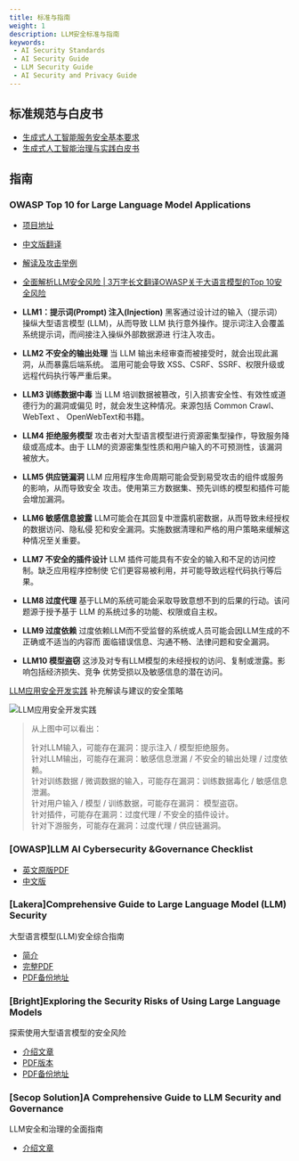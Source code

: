 ```yaml
---
title: 标准与指南
weight: 1
description: LLM安全标准与指南
keywords:
 - AI Security Standards
 - AI Security Guide
 - LLM Security Guide
 - AI Security and Privacy Guide
---
```


## 标准规范与白皮书
- [生成式人工智能服务安全基本要求](https://www.tc260.org.cn/upload/2024-03-01/1709282398070082466.pdf)
- [生成式人工智能治理与实践白皮书](https://max.book118.com/html/2023/1217/6114033151010022.shtm)

## 指南

###  OWASP Top 10 for Large Language Model Applications
- [项目地址](https://owasp.org/www-project-top-10-for-large-language-model-applications/)
- [中文版翻译](https://github.com/OWASP/www-project-top-10-for-large-language-model-applications/blob/main/assets/translations/zh/OWASP%20%E5%A4%A7%E8%AF%AD%E8%A8%80%E6%A8%A1%E5%9E%8B%E4%BA%BA%E5%B7%A5%E6%99%BA%E8%83%BD%E5%BA%94%E7%94%A8Top%2010%20%E5%AE%89%E5%85%A8%E5%A8%81%E8%83%81.pdf)
- [解读及攻击举例](https://blog.csdn.net/stingfire/article/details/136688741)
- [全面解析LLM安全风险 | 3万字长文翻译OWASP关于大语言模型的Top 10安全风险](https://mp.weixin.qq.com/s/22zwxSl8Q44LtJnEdUJ9Qw)

- **LLM1：提示词(Prompt) 注入(Injection)** 黑客通过设计过的输入（提示词）操纵大型语言模型
(LLM)，从而导致 LLM 执行意外操作。提示词注入会覆盖系统提示词，而间接注入操纵外部数据源进
行注入攻击。
- **LLM2 不安全的输出处理**  当 LLM 输出未经审查而被接受时，就会出现此漏洞，从而暴露后端系统。
滥用可能会导致 XSS、CSRF、SSRF、权限升级或远程代码执行等严重后果。
- **LLM3 训练数据中毒**  当 LLM 培训数据被篡改，引入损害安全性、有效性或道德行为的漏洞或偏见
时，就会发生这种情况。来源包括 Common Crawl、 WebText 、 OpenWebText和书籍。
- **LLM4 拒绝服务模型**  攻击者对大型语言模型进行资源密集型操作，导致服务降级或高成本。由于
LLM的资源密集型性质和用户输入的不可预测性，该漏洞被放大。
- **LLM5 供应链漏洞**  LLM 应用程序生命周期可能会受到易受攻击的组件或服务的影响，从而导致安全
攻击。使用第三方数据集、预先训练的模型和插件可能会增加漏洞。
- **LLM6 敏感信息披露**  LLM可能会在其回复中泄露机密数据，从而导致未经授权的数据访问、隐私侵
犯和安全漏洞。实施数据清理和严格的用户策略来缓解这种情况至关重要。
- **LLM7 不安全的插件设计**  LLM 插件可能具有不安全的输入和不足的访问控制。缺乏应用程序控制使
它们更容易被利用，并可能导致远程代码执行等后果。
- **LLM8 过度代理**  基于LLM的系统可能会采取导致意想不到的后果的行动。该问题源于授予基于 LLM
的系统过多的功能、权限或自主权。
- **LLM9 过度依赖**  过度依赖LLM而不受监督的系统或人员可能会因LLM生成的不正确或不适当的内容而
面临错误信息、沟通不畅、法律问题和安全漏洞。
- **LLM10 模型盗窃**  这涉及对专有LLM模型的未经授权的访问、复制或泄露。影响包括经济损失、竞争
优势受损以及敏感信息的潜在访问。

[LLM应用安全开发实践](https://blog.csdn.net/stingfire/article/details/136918878)
补充解读与建议的安全策略

![](/images/owasp_llm_app_security.png "LLM应用安全开发实践")

> 从上图中可以看出：
> 
> 针对LLM输入，可能存在漏洞：提示注入 / 模型拒绝服务。<br>
> 针对LLM输出，可能存在漏洞：敏感信息泄漏 / 不安全的输出处理 / 过度依赖。<br>
> 针对训练数据 / 微调数据的输入，可能存在漏洞：训练数据毒化 / 敏感信息泄漏。<br>
> 针对用户输入 / 模型 / 训练数据，可能存在漏洞： 模型盗窃。<br>
> 针对插件，可能存在漏洞：过度代理 / 不安全的插件设计。<br>
> 针对下游服务，可能存在漏洞：过度代理 / 供应链漏洞。


### [OWASP]LLM AI Cybersecurity &Governance Checklist
- [英文原版PDF](https://owasp.org/www-project-top-10-for-large-language-model-applications/llm-top-10-governance-doc/LLM_AI_Security_and_Governance_Checklist-v1.1.pdf)
- [中文版](https://blog.csdn.net/manok/article/details/136169690)

###  [Lakera]Comprehensive Guide to Large Language Model (LLM) Security
大型语言模型(LLM)安全综合指南
- [简介](https://www.lakera.ai/blog/llm-security#deployment-strategies-and-best-practices)
- [完整PDF](https://lakera-marketing-public.s3.eu-west-1.amazonaws.com/Lakera_AI_LLM+Security+Playbook_v2_.pdf)
- [PDF备份地址](https://sec.cafe/handbook/pdf/Lakera_AI_LLM+Security+Playbook_v2_.pdf)

###  [Bright]Exploring the Security Risks of Using Large Language Models
探索使用大型语言模型的安全风险
- [介绍文章](https://brightsec.com/whitepapers/exploring-the-security-risks-of-using-large-language-models/)
- [PDF版本](https://brightsec.com/wp-content/uploads/2023/11/Exploring-the-Risks-of-Using-Large-Language-Models-Final.pdf)
- [PDF备份地址](https://sec.cafe/handbook/pdf/Exploring-the-Risks-of-Using-Large-Language-Models-Final)


###  [Secop Solution]A Comprehensive Guide to LLM Security and Governance 
LLM安全和治理的全面指南
- [介绍文章](https://www.secopsolution.com/blog/llm-security-and-governance)

